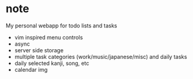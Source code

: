 # note
My personal webapp for todo lists and tasks

- vim inspired menu controls
- async
- server side storage
- multiple task categories (work/music/japanese/misc) and daily tasks
- daily selected kanji, song, etc
- calendar img
